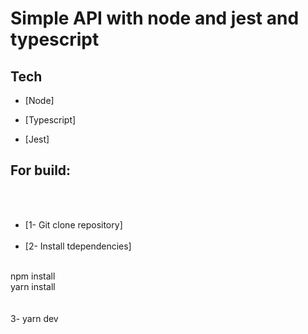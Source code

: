 # Simple API with node and jest and typescript

## Tech

* [Node]

* [Typescript]

* [Jest]

## For build:
<br/><br/>
* [1- Git clone repository]
<br/><br/>
* [2- Install tdependencies]
<br/>
npm install <br/>
yarn install<br/>
<br/>
<br/>
3- yarn dev
